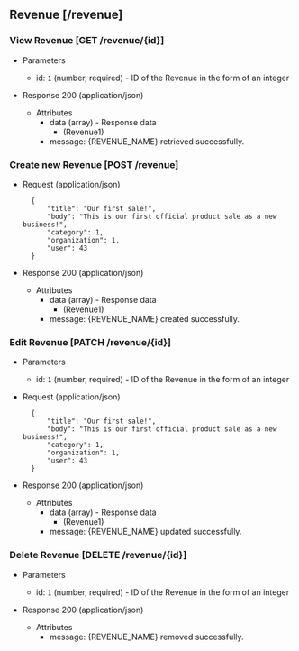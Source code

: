 ## Revenue [/revenue]

### View Revenue [GET /revenue/{id}]

+ Parameters
    + id: `1` (number, required) - ID of the Revenue in the form of an integer

+ Response 200 (application/json)
    + Attributes
        + data (array) - Response data
            + (Revenue1)
        + message: {REVENUE_NAME} retrieved successfully.

### Create new Revenue [POST /revenue]

+ Request (application/json)

        {
            "title": "Our first sale!",
            "body": "This is our first official product sale as a new business!",
            "category": 1,
            "organization": 1,
            "user": 43
        }

+ Response 200 (application/json)
    + Attributes
        + data (array) - Response data
            + (Revenue1)
        + message: {REVENUE_NAME} created successfully.

### Edit Revenue [PATCH /revenue/{id}]

+ Parameters
    + id: `1` (number, required) - ID of the Revenue in the form of an integer

+ Request (application/json)

        {
            "title": "Our first sale!",
            "body": "This is our first official product sale as a new business!",
            "category": 1,
            "organization": 1,
            "user": 43
        }

+ Response 200 (application/json)
    + Attributes
        + data (array) - Response data
            + (Revenue1)
        + message: {REVENUE_NAME} updated successfully.

### Delete Revenue [DELETE /revenue/{id}]

+ Parameters
    + id: `1` (number, required) - ID of the Revenue in the form of an integer

+ Response 200 (application/json)
    + Attributes
        + message: {REVENUE_NAME} removed successfully.


